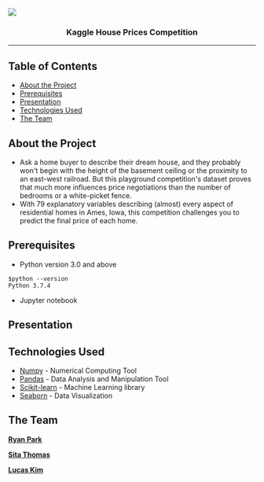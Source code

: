 <a href="https://www.kaggle.com/c/house-prices-advanced-regression-techniques">
 <img src="https://storage.googleapis.com/kaggle-competitions/kaggle/5407/media/housesbanner.png"></a>


<h3 align="center">Kaggle House Prices Competition</h3>

---

## Table of Contents

- [About the Project](#project)
- [Prerequisites](#prereq)
- [Presentation](#presentation)
- [Technologies Used](#tech)
- [The Team](#team)


## About the Project <a name = "project"></a>

- Ask a home buyer to describe their dream house, and they probably won't begin with the height of the basement ceiling or the proximity to an east-west railroad. But this playground competition's dataset proves that much more influences price negotiations than the number of bedrooms or a white-picket fence.
- With 79 explanatory variables describing (almost) every aspect of residential homes in Ames, Iowa, this competition challenges you to predict the final price of each home.


## Prerequisites <a name = "prereq"></a>

- Python version 3.0 and above
```
$python --version
Python 3.7.4
```
- Jupyter notebook


## Presentation <a name = "presentation"></a>



## Technologies Used <a name = "tech"></a>

- [Numpy](https://numpy.org/) - Numerical Computing Tool
- [Pandas](https://pandas.pydata.org/) - Data Analysis and Manipulation Tool
- [Scikit-learn](https://scikit-learn.org/stable/) - Machine Learning library
- [Seaborn](https://seaborn.pydata.org/) - Data Visualization


## The Team<a name = "team"></a>

[**Ryan Park**](https://github.com/ryanhpark)

[**Sita Thomas**](https://github.com/sitathomas)

[**Lucas Kim**](https://github.com/kiml1)

